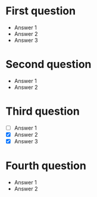 # First question

- Answer 1
- Answer 2
- Answer 3

# Second question

+ Answer 1
+ Answer 2

# Third question

- [ ] Answer 1
- [x] Answer 2
- [x] Answer 3

# Fourth question

+ Answer 1
+ Answer 2
